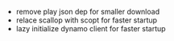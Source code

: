 * remove play json dep for smaller download
* relace scallop with scopt for faster startup
* lazy initialize dynamo client for faster startup
